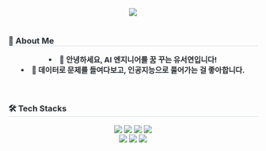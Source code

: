 <div align= "center">
    <img src="https://capsule-render.vercel.app/api?type=soft&color=ffffff&height=120&text=👋%20Seoyeon's%20GitHub&animation=fadeIn&fontColor=f09999&fontSize=40" />
    </div> <br>  
    <p align="left">
    <h3 style="border-bottom: 1px solid #d8dee4; color: #282d33;"> 👤 About Me </h3>  
    <div style="font-weight: 700; font-size: 15px; text-align: center; color: #282d33;"> <li> 🌱 안녕하세요, AI 엔지니어를 꿈 꾸는 유서연입니다!</li><li> 💫 데이터로 문제를 들여다보고, 인공지능으로 풀어가는 걸 좋아합니다. </div> <br> <br> 
    </div>
    <p align="left">
    <h3 style="border-bottom: 1px solid #d8dee4; color: #282d33;"> 🛠️ Tech Stacks </h3>
    <div style="margin: 0 auto; text-align: center;" align= "left"> 
  <img src="https://img.shields.io/badge/Pytorch-EE4C2C?style=flat&logo=Pytorch&logoColor=white"/> 
  <img src="https://img.shields.io/badge/TensorFlow-FF6F00?style=flat&logo=TensorFlow&logoColor=white"/> 
  <img src="https://img.shields.io/badge/Keras-D00000?style=flat&logo=Keras&logoColor=white"/> 
  <img src="https://img.shields.io/badge/R-276DC3?style=flat&logo=R&logoColor=white"/> <br>
  <img src="https://img.shields.io/badge/Anaconda-44A833?style=flat&logo=Anaconda&logoColor=white"/> 
  <img src="https://img.shields.io/badge/Jupyter-F37626?style=flat&logo=Jupyter&logoColor=white"/> 
  <img src="https://img.shields.io/badge/Git-F05032?style=flat&logo=Git&logoColor=white"/>
          </div>     
    </div>
    
